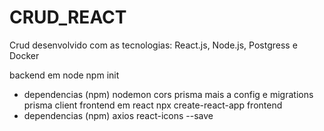 # CRUD_REACT
Crud desenvolvido com as tecnologias: React.js, Node.js, Postgress e Docker

backend em node
   npm init
   - dependencias (npm)
    nodemon
    cors
    prisma mais a config e migrations
    prisma client
frontend em react
   npx create-react-app frontend
   - dependencias (npm)
      axios
      react-icons --save
